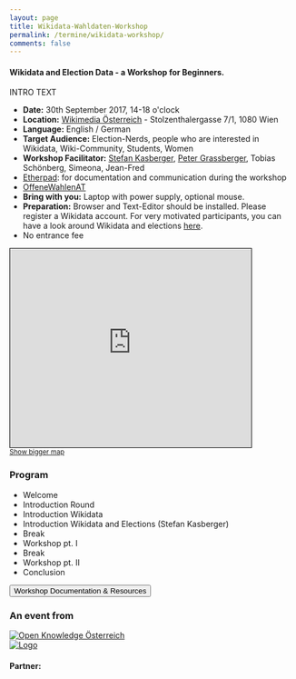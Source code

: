 ```yaml
---
layout: page
title: Wikidata-Wahldaten-Workshop
permalink: /termine/wikidata-workshop/
comments: false
---
```


<h4 class="text-center lead">Wikidata and Election Data - a Workshop for Beginners.</h4>

<div class="row col-xs-12 col-md-8">
<p>INTRO TEXT</p>

<ul>
<li><strong>Date:</strong> 30th September 2017, 14-18 o'clock</li>
<li><strong>Location:</strong> <a href="https://wikimedia.at/" title="Wikimedia Österreich">Wikimedia Österreich</a> - Stolzenthalergasse 7/1, 1080 Wien</li>
<li><strong>Language:</strong> English / German</li>
<li><strong>Target Audience:</strong> Election-Nerds, people who are interested in Wikidata, Wiki-Community, Students, Women</li>
<li><strong>Workshop Facilitator:</strong> <a href="http://stefankasberger.eu" title="Website">Stefan Kasberger</a>, <a href="http://petergrassberger.com/" title="Peter Grassberger">Peter Grassberger</a>, Tobias Schönberg, Simeona, Jean-Fred</li>
<li><a href="http://pad.okfn.org/p/OffeneWahlenAT-Wikidata" title="Etherpad">Etherpad</a>: for documentation and communication during the workshop</li>
<li><a href="https://twitter.com/search?f=tweets&q=%23OffeneWahlenAT&src=typd" title="OffeneWahlenAT"><i class="fa fa-hashtag" aria-hidden="true"></i>OffeneWahlenAT</a></li>
<li><strong>Bring with you:</strong> Laptop with power supply, optional mouse.</li>
<li><strong>Preparation:</strong> Browser and Text-Editor should be installed. Please register a Wikidata account. For very motivated participants, you can have a look around Wikidata and elections <a href="https://github.com/OKFNat/offenewahlen-wikidata" title="Wikidata Repo">here</a>.</li>
<li>No entrance fee</li>
</ul>
</div>

<div class="col-xs-12 col-sm-4">
<iframe width="425" height="350" frameborder="0" scrolling="no" marginheight="0" marginwidth="0" src="http://www.openstreetmap.org/export/embed.html?bbox=16.327593326568607%2C48.201508950417534%2C16.355917453765873%2C48.21606612802778&amp;layer=mapnik&amp;marker=48.20878805645797%2C16.341755390167236" style="border: 1px solid black"></iframe><br/><small><a href="http://www.openstreetmap.org/?mlat=48.2088&amp;mlon=16.3418#map=16/48.2088/16.3418">Show bigger map</a></small>
</div>

<div class="col-xs-12">
	<h3>Program</h3>
	<ul>
		<li>Welcome</li>
		<li>Introduction Round</li>
		<li>Introduction Wikidata</li>
		<li>Introduction Wikidata and Elections (Stefan Kasberger)</li>
		<li>Break</li>
		<li>Workshop pt. I</li>
		<li>Break</li>
		<li>Workshop pt. II</li>
		<li>Conclusion</li>
	</ul>
</div>

<a href="/termine/wikidata-workshop/doku" title="Workshop Documentation & Resources"><button class="button-full-red">Workshop Documentation & Resources</button></a>

<div class="partner row col-xs-12">
<h3>An event from</h3>
<div class="col-xs-12"><a class="logo ok-at" href="http://okfn.at" title="Open Knowledge Österreich"><img class="logo" src="{{ site.staticurl }}logos/logo-ok-at.svg" alt="Open Knowledge Österreich" /></a></div>

<div class="col-xs-12"><a class="logo wm-at" title="Wikimedia Österreich" href="https://wikimedia.at/"><img src="{{ site.staticurl }}logos/wm-at_flach.svg" alt="Logo" /></a></div>

</div>

<div class="col-xs-12">
  <h4>Partner:</h4>
</div>
